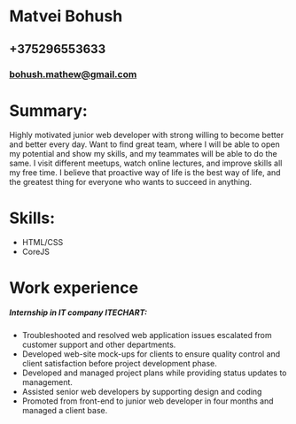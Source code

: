 # Matvei Bohush
## +375296553633
### bohush.mathew@gmail.com

# Summary:
Highly motivated junior web developer with strong willing to become better and better every day.
Want to find great team, where I will be able to open my potential and show my skills, and my teammates will be able to do the same.
I visit different meetups,  watch online lectures, and improve skills all my free time.
I believe that proactive way of life is the best way of life, and the greatest thing for everyone who wants to succeed in anything. 

# Skills:
- HTML/CSS
- CoreJS

# Work experience 
##### Internship in IT company ITECHART:

 - Troubleshooted and resolved web application issues escalated from customer support and other departments.
 - Developed web-site mock-ups for clients to ensure quality control and client satisfaction before project development phase.
  - Developed and managed project plans while providing status updates to management.
  - Assisted senior web developers by supporting design and coding
  - Promoted from front-end to junior web developer in four months and managed a client base.

